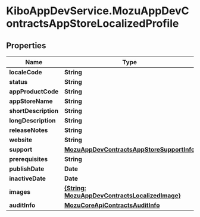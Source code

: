 # KiboAppDevService.MozuAppDevContractsAppStoreLocalizedProfile

## Properties

Name | Type | Description | Notes
------------ | ------------- | ------------- | -------------
**localeCode** | **String** |  | [optional] 
**status** | **String** |  | [optional] 
**appProductCode** | **String** |  | [optional] 
**appStoreName** | **String** |  | [optional] 
**shortDescription** | **String** |  | [optional] 
**longDescription** | **String** |  | [optional] 
**releaseNotes** | **String** |  | [optional] 
**website** | **String** |  | [optional] 
**support** | [**MozuAppDevContractsAppStoreSupportInfo**](MozuAppDevContractsAppStoreSupportInfo.md) |  | [optional] 
**prerequisites** | **String** |  | [optional] 
**publishDate** | **Date** |  | [optional] 
**inactiveDate** | **Date** |  | [optional] 
**images** | [**{String: MozuAppDevContractsLocalizedImage}**](MozuAppDevContractsLocalizedImage.md) |  | [optional] 
**auditInfo** | [**MozuCoreApiContractsAuditInfo**](MozuCoreApiContractsAuditInfo.md) |  | [optional] 


